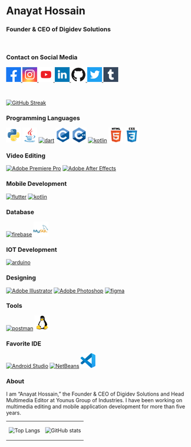 # Anayat Hossain 
### Founder & CEO of Digidev Solutions
<br>

<h3 align="left">Contact on Social Media</h3>
<p align="left">
  <!-- Facebook -->
  <a href="https://www.facebook.com/iam.anayathossain" target="_blank" rel="noreferrer">
    <img src="https://raw.githubusercontent.com/edent/SuperTinyIcons/master/images/svg/facebook.svg" alt="Facebook" width="40" height="40"/>
  </a>
  <!-- Instagram -->
  <a href="https://www.instagram.com/anayathossainofficial/" target="_blank" rel="noreferrer">
    <img src="https://raw.githubusercontent.com/edent/SuperTinyIcons/master/images/svg/instagram.svg" alt="Instagram" width="40" height="40"/>
  </a>
  <!-- YouTube -->
  <a href="https://www.youtube.com/@anayathossainofficial" target="_blank" rel="noreferrer">
    <img src="https://raw.githubusercontent.com/edent/SuperTinyIcons/master/images/svg/youtube.svg" alt="YouTube" width="40" height="40"/>
  </a>
  <!-- LinkedIn -->
  <a href="https://www.linkedin.com/in/anayathossainofficial/" target="_blank" rel="noreferrer">
    <img src="https://raw.githubusercontent.com/edent/SuperTinyIcons/master/images/svg/linkedin.svg" alt="LinkedIn" width="40" height="40"/>
  </a>
  <!-- GitHub -->
  <a href="https://github.com/AnayatHossain" target="_blank" rel="noreferrer">
    <img src="https://raw.githubusercontent.com/devicons/devicon/master/icons/github/github-original.svg" alt="GitHub" width="40" height="40"/>
  </a>
  <!-- Twitter/X -->
  <a href="https://x.com/AnayatOfficial" target="_blank" rel="noreferrer">
    <img src="https://raw.githubusercontent.com/edent/SuperTinyIcons/master/images/svg/twitter.svg" alt="Twitter/X" width="40" height="40"/>
  </a>
  <!-- Tumblr -->
  <a href="https://www.tumblr.com/anayathossainofficial" target="_blank" rel="noreferrer">
    <img src="https://raw.githubusercontent.com/edent/SuperTinyIcons/master/images/svg/tumblr.svg" alt="Tumblr" width="40" height="40"/>
  </a>
</p>
<br>

[![GitHub Streak](https://github-readme-streak-stats.herokuapp.com?user=anayathossain&theme=highcontrast&hide_border=true&border_radius=4.3&card_width=600)](https://git.io/streak-stats)

<h3 align="left">Programming Languages</h3>
<p align="left">
  <a href="https://www.python.org" target="_blank"><img src="https://raw.githubusercontent.com/devicons/devicon/master/icons/python/python-original.svg" alt="python" width="40" height="40"/></a>
  <a href="https://www.java.com" target="_blank"><img src="https://raw.githubusercontent.com/devicons/devicon/master/icons/java/java-original.svg" alt="java" width="40" height="40"/></a>
  <a href="https://dart.dev" target="_blank"><img src="https://www.vectorlogo.zone/logos/dartlang/dartlang-icon.svg" alt="dart" width="40" height="40"/></a>
  <a href="https://www.cprogramming.com/" target="_blank"><img src="https://raw.githubusercontent.com/devicons/devicon/master/icons/c/c-original.svg" alt="c" width="40" height="40"/></a>
  <a href="https://www.w3schools.com/cpp/" target="_blank"><img src="https://raw.githubusercontent.com/devicons/devicon/master/icons/cplusplus/cplusplus-original.svg" alt="cplusplus" width="40" height="40"/></a>
  <a href="https://kotlinlang.org/" target="_blank"><img src="https://www.vectorlogo.zone/logos/kotlinlang/kotlinlang-icon.svg" alt="kotlin" width="40" height="40"/></a>
  <a href="https://www.w3.org/html/" target="_blank"><img src="https://raw.githubusercontent.com/devicons/devicon/master/icons/html5/html5-original-wordmark.svg" alt="html5" width="40" height="40"/></a>
  <a href="https://www.w3schools.com/css/" target="_blank"><img src="https://raw.githubusercontent.com/devicons/devicon/master/icons/css3/css3-original-wordmark.svg" alt="css3" width="40" height="40"/></a>
</p>

<h3 align="left">Video Editing</h3>
<p align="left">
  <a href="https://www.adobe.com/products/premiere.html" target="_blank"><img src="https://upload.wikimedia.org/wikipedia/commons/4/40/Adobe_Premiere_Pro_CC_icon.svg" alt="Adobe Premiere Pro" width="40" height="40"/></a>
  <a href="https://www.adobe.com/products/aftereffects.html" target="_blank"><img src="https://upload.wikimedia.org/wikipedia/commons/c/cb/Adobe_After_Effects_CC_icon.svg" alt="Adobe After Effects" width="40" height="40"/></a>
</p>

<h3 align="left">Mobile Development</h3>
<p align="left">
  <a href="https://flutter.dev" target="_blank"><img src="https://www.vectorlogo.zone/logos/flutterio/flutterio-icon.svg" alt="flutter" width="40" height="40"/></a>
  <a href="https://kotlinlang.org/" target="_blank"><img src="https://www.vectorlogo.zone/logos/kotlinlang/kotlinlang-icon.svg" alt="kotlin" width="40" height="40"/></a>
</p>

<h3 align="left">Database</h3>
<p align="left">
  <a href="https://firebase.google.com/" target="_blank"><img src="https://www.vectorlogo.zone/logos/firebase/firebase-icon.svg" alt="firebase" width="40" height="40"/></a>
  <a href="https://www.mysql.com/" target="_blank"><img src="https://raw.githubusercontent.com/devicons/devicon/master/icons/mysql/mysql-original-wordmark.svg" alt="mysql" width="40" height="40"/></a>
</p>

<h3 align="left">IOT Development</h3>
<p align="left">
  <a href="https://www.arduino.cc/" target="_blank"><img src="https://cdn.worldvectorlogo.com/logos/arduino-1.svg" alt="arduino" width="40" height="40"/></a>
</p>

<h3 align="left">Designing</h3>
<p align="left">
  <a href="https://www.adobe.com/products/illustrator.html" target="_blank"><img src="https://upload.wikimedia.org/wikipedia/commons/f/fb/Adobe_Illustrator_CC_icon.svg" alt="Adobe Illustrator" width="40" height="40"/></a>
  <a href="https://www.adobe.com/products/photoshop.html" target="_blank"><img src="https://upload.wikimedia.org/wikipedia/commons/a/af/Adobe_Photoshop_CC_icon.svg" alt="Adobe Photoshop" width="40" height="40"/></a>
  <a href="https://www.figma.com/" target="_blank"><img src="https://www.vectorlogo.zone/logos/figma/figma-icon.svg" alt="figma" width="40" height="40"/></a>
</p>

<h3 align="left">Tools</h3>
<p align="left">
  <a href="https://postman.com" target="_blank"><img src="https://www.vectorlogo.zone/logos/getpostman/getpostman-icon.svg" alt="postman" width="40" height="40"/></a>
  <a href="https://www.linux.org/" target="_blank"><img src="https://raw.githubusercontent.com/devicons/devicon/master/icons/linux/linux-original.svg" alt="linux" width="40" height="40"/></a>
</p>

<h3 align="left">Favorite IDE</h3>
<p align="left">
  <a href="https://developer.android.com/studio" target="_blank"><img src="https://upload.wikimedia.org/wikipedia/commons/9/92/Android_Studio_Trademark.svg" alt="Android Studio" width="40" height="40"/></a>
  <a href="https://netbeans.apache.org/" target="_blank"><img src="https://upload.wikimedia.org/wikipedia/commons/9/98/Apache_NetBeans_Logo.svg" alt="NetBeans" width="40" height="40"/></a>
  <a href="https://code.visualstudio.com/" target="_blank"><img src="https://raw.githubusercontent.com/devicons/devicon/master/icons/vscode/vscode-original.svg" alt="Visual Studio Code" width="40" height="40"/></a>
</p>

### About
I am “Anayat Hossain,” the Founder & CEO of Digidev Solutions and Head Multimedia Editor at Younus Group of Industries. I have been working on multimedia editing and mobile application development for more than five years.

<table>
<tbody>
<tr>
<td>

![Top Langs](https://github-readme-stats.vercel.app/api/top-langs/?username=anayathossain&layout=donut&theme=dark)

</td>

<td>

![GitHub stats](https://github-readme-stats.vercel.app/api?username=anayathossain&show_icons=true&theme=dark)

</td>
</tr>

</tbody>
</table>
